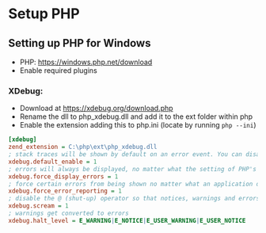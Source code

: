 # Setup PHP

## Setting up PHP for Windows

- PHP: https://windows.php.net/download
- Enable required plugins

### XDebug: 
- Download at https://xdebug.org/download.php
- Rename the dll to php_xdebug.dll and add it to the ext folder within php
- Enable the extension adding this to php.ini (locate by running `php --ini`)

```ini
[xdebug]
zend_extension = C:\php\ext\php_xdebug.dll
; stack traces will be shown by default on an error event. You can disable showing stacktraces from your code with xdebug_disable()
xdebug.default_enable = 1
; errors will always be displayed, no matter what the setting of PHP's display_errors is
xdebug.force_display_errors = 1
; force certain errors from being shown no matter what an application does with ini_set()
xdebug.force_error_reporting = 1
; disable the @ (shut-up) operator so that notices, warnings and errors are no longer hidden.
xdebug.scream = 1 
; warnings get converted to errors
xdebug.halt_level = E_WARNING|E_NOTICE|E_USER_WARNING|E_USER_NOTICE
```
